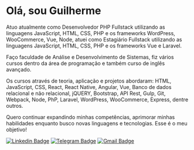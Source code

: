 # Olá, sou Guilherme

Atuo atualmente como Desenvolvedor PHP Fullstack utilizando as linguagens JavaScript, HTML, CSS, PHP e os frameworks WordPress, WooCommerce, Vue, Node, atuei como Estagiário Fullstack utilizando as linguagens JavaScript, HTML, CSS, PHP e os frameworks Vue e Laravel.

Faço faculdade de Análise e Desenvolvimento de Sistemas, fiz vários cursos dentro da área de programação e também curso de inglês avançado.

Os cursos através de teoria, aplicação e projetos abordaram: HTML, JavaScript, CSS, React, React Native, Angular, Vue, Banco de dados relacional e não relacional, jQUERY, Bootstrap, API Rest, Gulp, Git, Webpack, Node, PhP, Laravel, WordPress, WooCommerce, Express, dentre outros.

Quero continuar expandindo minhas competências, aprimorar minhas habilidades enquanto busco novas linguagens e tecnologias. Esse é o meu objetivo! 

[![Linkedin Badge](https://img.shields.io/badge/-LinkedIn-blue?style=flat-square&logo=Linkedin&logoColor=white&link=https://www.linkedin.com/in/fagnerpsantos/)](https://www.linkedin.com/in/guilherme-oliveira-27080910b/)
[![Telegram Badge](https://img.shields.io/badge/-Telegram-2CA5E0?style=flat-square&logo=Linkedin&logoColor=white&link=https://t.me/sirguilhermeoliveira/)](https://t.me/sirguilhermeoliveira/)
[![Gmail Badge](https://img.shields.io/badge/-sirguilhermeoliveira@gmail.com-c14438?logo=gmail&logoColor=white)](mailto:sirguilhermeoliveira@gmail.com)
